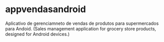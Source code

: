 # appvendasandroid
Aplicativo de gerenciamneto de vendas de produtos para supermercados para Andoid. (Sales management application for grocery store products, designed for Android devices.)
